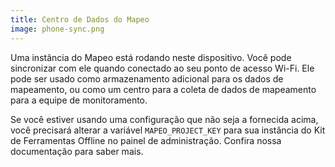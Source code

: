```yaml
---
title: Centro de Dados do Mapeo
image: phone-sync.png
---
```


Uma instância do Mapeo está rodando neste dispositivo. Você pode sincronizar com ele quando conectado ao seu ponto de acesso Wi-Fi. Ele pode ser usado como armazenamento adicional para os dados de mapeamento, ou como um centro para a coleta de dados de mapeamento para a equipe de monitoramento.

Se você estiver usando uma configuração que não seja a fornecida acima, você precisará alterar a variável `MAPEO_PROJECT_KEY` para sua instância do Kit de Ferramentas Offline <app-button :inline="true" localurl=":8079/#/configuration">no painel de administração</app-button>. Confira nossa documentação para saber mais.

<app-button :color="true" localurl=":8086/all/https://docs.earthdefenderstoolkit.com/device-usage/bundled-applications/mapeo-data-hub/syncing-with-hub" text="Leia documentação"></app-button>

